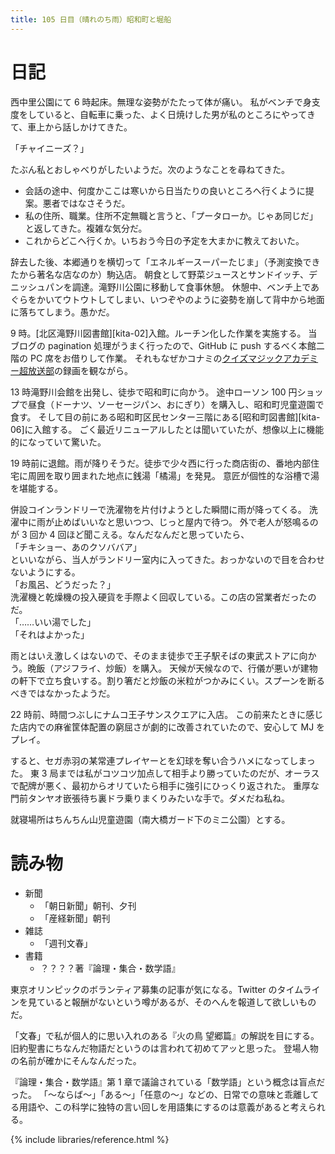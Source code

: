 ```yaml
---
title: 105 日目（晴れのち雨）昭和町と堀船
---
```


# 日記

西中里公園にて 6 時起床。無理な姿勢がたたって体が痛い。
私がベンチで身支度をしていると、自転車に乗った、よく日焼けした男が私のところにやってきて、車上から話しかけてきた。

「チャイニーズ？」

たぶん私とおしゃべりがしたいようだ。次のようなことを尋ねてきた。

* 会話の途中、何度かここは寒いから日当たりの良いところへ行くように提案。悪者ではなさそうだ。
* 私の住所、職業。住所不定無職と言うと、「プータローか。じゃあ同じだ」と返してきた。複雑な気分だ。
* これからどこへ行くか。いちおう今日の予定を大まかに教えておいた。

辞去した後、本郷通りを横切って「エネルギースーパーたじま」（予測変換できたから著名な店なのか）駒込店。
朝食として野菜ジュースとサンドイッチ、デニッシュパンを調達。滝野川公園に移動して食事休憩。
休憩中、ベンチ上であぐらをかいてウトウトしてしまい、いつぞやのように姿勢を崩して背中から地面に落ちてしまう。愚かだ。

9 時。[北区滝野川図書館][kita-02]入館。ルーチン化した作業を実施する。
当ブログの pagination 処理がうまく行ったので、GitHub に push するべく本館二階の PC 席をお借りして作業。
それもなぜかコナミの[クイズマジックアカデミー超放送部](https://www.youtube.com/watch?v=eHSKS9YynOA)の録画を観ながら。

13 時滝野川会館を出発し、徒歩で昭和町に向かう。
途中ローソン 100 円ショップで昼食（ドーナツ、ソーセージパン、おにぎり）を購入し、昭和町児童遊園で食す。
そして目の前にある昭和町区民センター三階にある[昭和町図書館][kita-06]に入館する。
ごく最近リニューアルしたとは聞いていたが、想像以上に機能的になっていて驚いた。

19 時前に退館。雨が降りそうだ。徒歩で少々西に行った商店街の、番地内部住宅に周囲を取り囲まれた地点に銭湯「橘湯」を発見。
意匠が個性的な浴槽で湯を堪能する。

併設コインランドリーで洗濯物を片付けようとした瞬間に雨が降ってくる。
洗濯中に雨が止めばいいなと思いつつ、じっと屋内で待つ。
外で老人が怒鳴るのが 3 回か 4 回ほど聞こえる。なんだなんだと思っていたら、<br>
「チキショー、あのクソババア」<br>
といいながら、当人がランドリー室内に入ってきた。おっかないので目を合わせないようにする。<br>
「お風呂、どうだった？」<br>
洗濯機と乾燥機の投入硬貨を手際よく回収している。この店の営業者だったのだ。<br>
「……いい湯でした」<br>
「それはよかった」

雨とはいえ激しくはないので、そのまま徒歩で王子駅そばの東武ストアに向かう。晩飯（アジフライ、炒飯）を購入。
天候が天候なので、行儀が悪いが建物の軒下で立ち食いする。割り箸だと炒飯の米粒がつかみにくい。スプーンを断るべきではなかったようだ。

22 時前、時間つぶしにナムコ王子サンスクエアに入店。
この前来たときに感じた店内での麻雀筐体配置の窮屈さが劇的に改善されていたので、安心して MJ をプレイ。

すると、セガ赤羽の某常連プレイヤーとを幻球を奪い合うハメになってしまった。
東 3 局までは私がコツコツ加点して相手より勝っていたのだが、オーラスで配牌が悪く、最初からオリていたら相手に強引にひっくり返された。
重厚な門前タンヤオ嵌張待ち裏ドラ乗りまくりみたいな手で。ダメだね私ね。

就寝場所はちんちん山児童遊園（南大橋ガード下のミニ公園）とする。

# 読み物

* 新聞
  * 「朝日新聞」朝刊、夕刊
  * 「産経新聞」朝刊
* 雑誌
  * 「週刊文春」
* 書籍
  * ？？？？著『論理・集合・数学語』

東京オリンピックのボランティア募集の記事が気になる。Twitter のタイムラインを見ていると報酬がないという噂があるが、そのへんを報道して欲しいものだ。

「文春」で私が個人的に思い入れのある『火の鳥 望郷篇』の解説を目にする。
旧約聖書にちなんだ物語だというのは言われて初めてアッと思った。
登場人物の名前が確かにそんなんだった。

『論理・集合・数学語』第 1 章で議論されている「数学語」という概念は盲点だった。
「～ならば～」「ある～」「任意の～」などの、日常での意味と乖離してる用語や、この科学に独特の言い回しを用語集にするのは意義があると考えられる。

{% include libraries/reference.html %}
